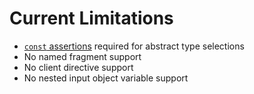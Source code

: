 # Current Limitations

- [`const` assertions](https://www.typescriptlang.org/docs/handbook/release-notes/typescript-3-4.html#const-assertions) required for abstract type selections
- No named fragment support
- No client directive support
- No nested input object variable support